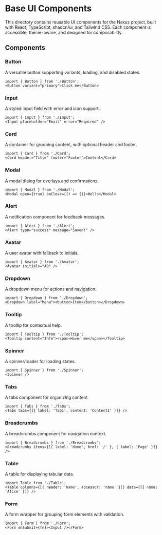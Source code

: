 # Base UI Components

This directory contains reusable UI components for the Nexus project, built with React, TypeScript, shadcn/ui, and Tailwind CSS. Each component is accessible, theme-aware, and designed for composability.

## Components

### Button
A versatile button supporting variants, loading, and disabled states.
```tsx
import { Button } from './Button';
<Button variant="primary">Click me</Button>
```

### Input
A styled input field with error and icon support.
```tsx
import { Input } from './Input';
<Input placeholder="Email" error="Required" />
```

### Card
A container for grouping content, with optional header and footer.
```tsx
import { Card } from './Card';
<Card header="Title" footer="Footer">Content</Card>
```

### Modal
A modal dialog for overlays and confirmations.
```tsx
import { Modal } from './Modal';
<Modal open={true} onClose={() => {}}>Hello</Modal>
```

### Alert
A notification component for feedback messages.
```tsx
import { Alert } from './Alert';
<Alert type="success" message="Saved!" />
```

### Avatar
A user avatar with fallback to initials.
```tsx
import { Avatar } from './Avatar';
<Avatar initials="AB" />
```

### Dropdown
A dropdown menu for actions and navigation.
```tsx
import { Dropdown } from './Dropdown';
<Dropdown label="Menu"><button>Item</button></Dropdown>
```

### Tooltip
A tooltip for contextual help.
```tsx
import { Tooltip } from './Tooltip';
<Tooltip content="Info"><span>Hover me</span></Tooltip>
```

### Spinner
A spinner/loader for loading states.
```tsx
import { Spinner } from './Spinner';
<Spinner />
```

### Tabs
A tabs component for organizing content.
```tsx
import { Tabs } from './Tabs';
<Tabs tabs={[{ label: 'Tab1', content: 'Content1' }]} />
```

### Breadcrumbs
A breadcrumbs component for navigation context.
```tsx
import { Breadcrumbs } from './Breadcrumbs';
<Breadcrumbs items={[{ label: 'Home', href: '/' }, { label: 'Page' }]} />
```

### Table
A table for displaying tabular data.
```tsx
import Table from './Table';
<Table columns={[{ header: 'Name', accessor: 'name' }]} data={[{ name: 'Alice' }]} />
```

### Form
A form wrapper for grouping form elements with validation.
```tsx
import { Form } from './Form';
<Form onSubmit={fn}><Input /></Form>
``` 